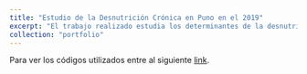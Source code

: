 ```yaml
---
title: "Estudio de la Desnutrición Crónica en Puno en el 2019"
excerpt: "El trabajo realizado estudia los determinantes de la desnutrición crónica en Ayacucho en el año 2019."
collection: "portfolio"
---
```

Para ver los códigos utilizados entre al siguiente [link](https://github.com/hintecole/Actividades-Stata).